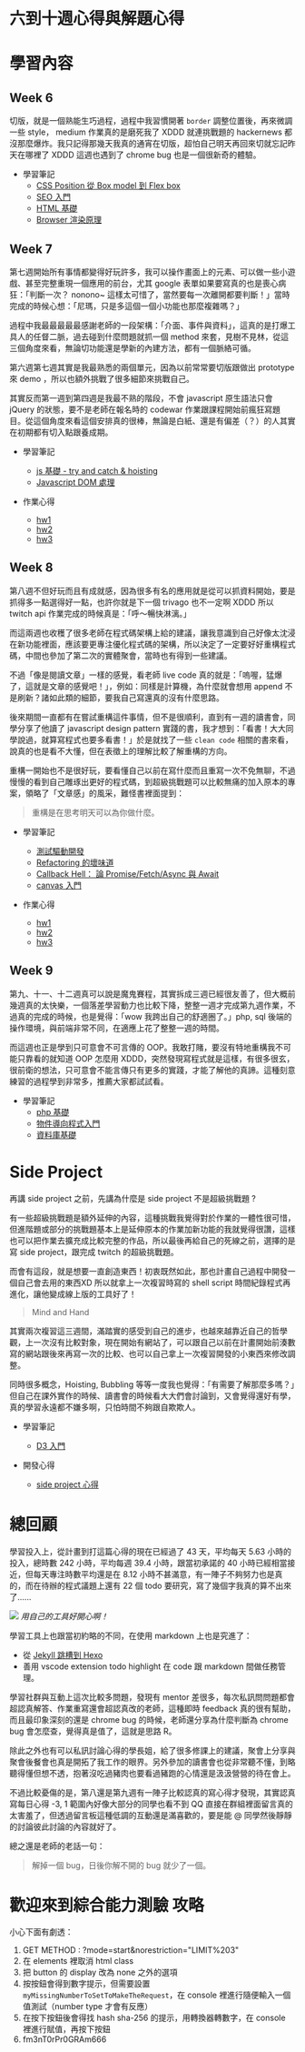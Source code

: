 # 六到十週心得與解題心得

# 學習內容
## Week 6
切版，就是一個熟能生巧過程，過程中我習慣開著 `border` 調整位置後，再來微調一些 style， medium 作業真的是磨死我了 XDDD 就連挑戰題的 hackernews 都沒那麼爆炸。我只記得那幾天我真的通宵在切版，超怕自己明天再回來切就忘記昨天在哪裡了 XDDD 這週也遇到了 chrome bug 也是一個很新奇的體驗。

- 學習筆記
  - [CSS Position 從 Box model 到 Flex box](https://ishin4554.github.io/2019/05/01/develope/css_position/)
  - [SEO 入門](https://ishin4554.github.io/2019/05/01/develope/intro-seo/)
  - [HTML 基礎](https://ishin4554.github.io/2019/05/20/develope/html_basic/)
  - [Browser 渲染原理](https://ishin4554.github.io/2019/05/28/develope/intro-browser/)

## Week 7 

第七週開始所有事情都變得好玩許多，我可以操作畫面上的元素、可以做一些小遊戲、甚至完整重現一個應用的前台，尤其 google 表單如果要寫真的也是喪心病狂：「判斷一次？ nonono~ 這樣太可惜了，當然要每一次離開都要判斷！」當時完成的時候心想：「尼瑪，只是多這個一個小功能也那麼複雜嗎？」

過程中我最最最最最感謝老師的一段架構：「介面、事件與資料」，這真的是打爆工具人的任督二脈，過去碰到什麼問題就抓一個 method 來套，見樹不見林，從這三個角度來看，無論切功能還是學新的內建方法，都有一個脈絡可循。

第六週第七週其實是我最熟悉的兩個單元，因為以前常常要切版跟做出 prototype 來 demo ，所以也額外挑戰了很多細節來挑戰自己。

其實反而第一週到第四週是我最不熟的階段，不會 javascript 原生語法只會 jQuery 的狀態，要不是老師在報名時的 codewar 作業跟課程開始前瘋狂寫題目。從這個角度來看這個安排真的很棒，無論是白紙、還是有偏差（？）的人其實在初期都有切入點跟養成期。

- 學習筆記
  - [js 基礎 - try and catch & hoisting](https://ishin4554.github.io/2019/05/06/develope/js_basics/#try-amp-catch)
  - [Javascript DOM 處理](https://ishin4554.github.io/2019/05/03/develope/js_DOM/)

- 作業心得
  - [hw1](../Week7/hw1/README.md)
  - [hw2](../Week7/hw2/README.md)
  - [hw3](../Week7/hw3/README.md)

## Week 8

第八週不但好玩而且有成就感，因為很多有名的應用就是從可以抓資料開始，要是抓得多一點選得好一點，也許你就是下一個 trivago 也不一定啊 XDDD 所以 twitch api 作業完成的時候真是：「呼～暢快淋漓。」

而這兩週也收穫了很多老師在程式碼架構上給的建議，讓我意識到自己好像太沈浸在新功能裡面，應該要更專注優化程式碼的架構，所以決定了一定要好好重構程式碼，中間也參加了第二次的實體聚會，當時也有得到一些建議。

不過「像是閱讀文章」一樣的感覺，看老師 live code 真的就是：「嗚喔，猛爆了，這就是文章的感覺吧！」，例如：同樣是計算機，為什麼就會想用 append 不是刷新？諸如此類的細節，要我自己寫還真的沒有什麼思路。

後來期間一直都有在嘗試重構這件事情，但不是很順利，直到有一週的讀書會，同學分享了他讀了 javascript design pattern 實踐的書，我才想到：「看書！大大同學說過，就算寫程式也要多看書！」於是就找了一些 `clean code` 相關的書來看，說真的也是看不大懂，但在表徵上的理解比較了解重構的方向。

重構一開始也不是很好玩，要看懂自己以前在寫什麼而且重寫一次不免無聊，不過慢慢的看到自己雕琢出更好的程式碼，到超級挑戰題可以比較無痛的加入原本的專案，領略了「文章感」的風采，難怪書裡面提到：

> 重構是在思考明天可以為你做什麼。

- 學習筆記
  - [測試驅動開發](https://ishin4554.github.io/2019/05/28/develope/intro-test/)
  - [Refactoring 的壞味道](https://ishin4554.github.io/2019/05/22/develope/intro-refactoring/)
  - [Callback Hell： 論 Promise/Fetch/Async 與 Await](https://ishin4554.github.io/2019/05/28/develope/js_promise/)
  - [canvas 入門](https://ishin4554.github.io/2019/05/28/develope/js_canvas_basic/)

- 作業心得
  - [hw1](../Week8/hw1/README.md)
  - [hw2](../Week8/hw2/README.md)
  - [hw3](../Week8/hw3/README.md)

## Week 9

第九、十一、十二週真可以說是魔鬼賽程，其實拆成三週已經很友善了，但大概前幾週真的太快樂，一個落差學習動力也比較下降，整整一週才完成第九週作業，不過真的完成的時候，也是覺得：「wow 我跨出自己的舒適圈了。」php, sql 後端的操作環境，與前端非常不同，在適應上花了整整一週的時間。

而這週也正是學到只可意會不可言傳的 OOP。我敢打賭，要沒有特地重構我不可能只靠看的就知道 OOP 怎麼用 XDDD，突然發現寫程式就是這樣，有很多很玄，很前衛的想法，只可意會不能言傳只有更多的實踐，才能了解他的真諦。這種刻意練習的過程學到非常多，推薦大家都試試看。

- 學習筆記
  - [php 基礎](https://ishin4554.github.io/2019/05/14/develope/php_basic/)
  - [物件導向程式入門](https://ishin4554.github.io/2019/05/15/develope/intro-OOP/)
  - [資料庫基礎](https://ishin4554.github.io/2019/05/15/develope/intro-database/)

# Side Project 

再講 side project 之前，先講為什麼是 side project 不是超級挑戰題 ? 

有一些超級挑戰題是額外延伸的內容，這種挑戰我覺得對於作業的一體性很可惜，但進階題或部分的挑戰題基本上是延伸原本的作業加新功能的我就覺得很讚，這樣也可以把作業去擴充成比較完整的作品，所以最後再給自己的死線之前，選擇的是寫 side project，跟完成 twitch 的超級挑戰題。

而會有這段，就是想要一直創造東西！初衷既然如此，那也計畫自己過程中開發一個自己會去用的東西XD 所以就拿上一次複習時寫的 shell script 時間紀錄程式再進化，讓他變成線上版的工具好了！

> Mind and Hand 

其實兩次複習這三週間，滿踏實的感受到自己的進步，也越來越靠近自己的哲學觀，上一次沒有比較對象，現在開始有網站了，可以跟自己以前在計畫開始前湊數寫的網站跟後來再寫一次的比較、也可以自己拿上一次複習開發的小東西來修改調整。

同時很多概念，Hoisting, Bubbling 等等一度我也覺得：「有需要了解那麼多嗎？」但自己在課外實作的時候、讀書會的時候看大大們會討論到，又會覺得還好有學，真的學習永遠都不嫌多啊，只怕時間不夠跟自欺欺人。

- 學習筆記
  - [D3 入門](https://ishin4554.github.io/2019/04/03/develope/js_d3_basic/)

- 開發心得
  - [side project 心得](SideProject/README.md) 

# 總回顧

學習投入上，從計畫到打這篇心得的現在已經過了 43 天，平均每天 5.63 小時的投入，總時數 242 小時，平均每週 39.4 小時，跟當初承諾的 40 小時已經相當接近，但每天專注時數平均還是在 8.12 小時不甚滿意，有一陣子不夠努力也是真的，而在待辦的程式議題上還有 22 個 todo 要研究，寫了幾個字我真的算不出來了......

![](img/2019-05-29-21-40-59.png)
*用自己的工具好開心啊！*

學習工具上也跟當初約略的不同，在使用 markdown 上也是究進了：
- 從 [Jekyll 跳槽到 Hexo](https://ishin4554.github.io/) 
- 善用 vscode extension todo highlight 在 code 跟 markdown 間做任務管理。

學習社群與互動上這次比較多問題，發現有 mentor 差很多，每次私訊問問題都會超認真解答、作業重寫還會超認真改的老師，這種即時 feedback 真的很有幫助，而且最印象深刻的還是 chrome bug 的時候，老師還分享為什麼判斷為 chrome bug 會怎麼查，覺得真是值了，這就是思路 R。

除此之外也有可以私訊討論心得的學長姐，給了很多修課上的建議，聚會上分享與聚會後餐會也真是開拓了我工作的眼界。另外參加的讀書會也從非常聽不懂，到略聽得懂但想不透，抱著沒吃過豬肉也要看過豬跑的心情還是汲汲營營的待在會上。

不過比較憂傷的是，第八還是第九週有一陣子比較認真的寫心得才發現，其實認真寫每日心得 -3, 1 範圍內好像大部分的同學也看不到 QQ 直接在群組裡面留言真的太害羞了，但透過留言板這種低調的互動還是滿喜歡的，要是能 @ 同學然後靜靜的討論彼此討論的內容就好了。

總之還是老師的老話一句：

> 解掉一個 bug，日後你解不開的 bug 就少了一個。

# 歡迎來到綜合能力測驗 攻略

小心下面有劇透：

1. GET METHOD : ?mode=start&norestriction="LIMIT%203"
2. 在 elements 裡取消 html class
3. 把 button 的 display 改為 none 之外的選項
4. 按按鈕會得到數字提示，但需要設置 `myMissingNumberToSetToMakeTheRequest`，在 console 裡進行隨便輸入一個值測試（number type 才會有反應）
5. 在按下按鈕後會得找 hash sha-256 的提示，用轉換器轉數字，在 console 裡進行賦值，再按下按鈕
6. fm3nT0rPr0GRAm666 